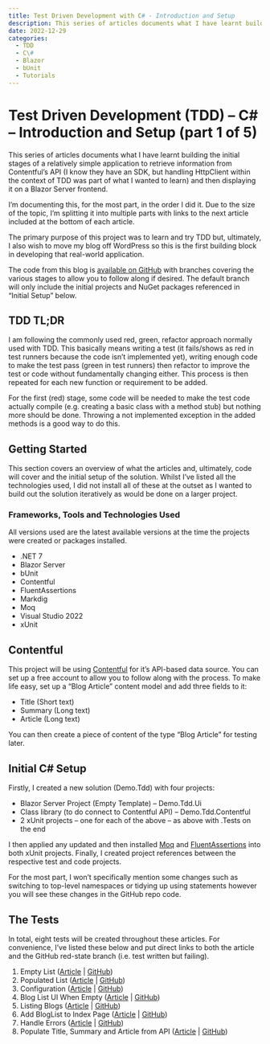 ```yaml
---
title: Test Driven Development with C# - Introduction and Setup
description: This series of articles documents what I have learnt building the initial stages of a relatively simple application to retrieve information from Contentful’s API and then displaying it on a Blazor Server frontend.
date: 2022-12-29
categories:
  - TDD
  - C\#
  - Blazor
  - bUnit
  - Tutorials
---
```

# Test Driven Development (TDD) – C# – Introduction and Setup (part 1 of 5)

This series of articles documents what I have learnt building the initial stages of a relatively simple application to retrieve information from Contentful’s API (I know they have an SDK, but handling HttpClient within the context of TDD was part of what I wanted to learn) and then displaying it on a Blazor Server frontend.

I’m documenting this, for the most part, in the order I did it. Due to the size of the topic, I’m splitting it into multiple parts with links to the next article included at the bottom of each article.

The primary purpose of this project was to learn and try TDD but, ultimately, I also wish to move my blog off WordPress so this is the first building block in developing that real-world application.

The code from this blog is [available on GitHub](https://github.com/jabbermouth/demo-tdd) with branches covering the various stages to allow you to follow along if desired. The default branch will only include the initial projects and NuGet packages referenced in “Initial Setup” below.

## TDD TL;DR

I am following the commonly used red, green, refactor approach normally used with TDD. This basically means writing a test (it fails/shows as red in test runners because the code isn’t implemented yet), writing enough code to make the test pass (green in test runners) then refactor to improve the test or code without fundamentally changing either. This process is then repeated for each new function or requirement to be added.

For the first (red) stage, some code will be needed to make the test code actually compile (e.g. creating a basic class with a method stub) but nothing more should be done. Throwing a not implemented exception in the added methods is a good way to do this.

## Getting Started

This section covers an overview of what the articles and, ultimately, code will cover and the initial setup of the solution. Whilst I’ve listed all the technologies used, I did not install all of these at the outset as I wanted to build out the solution iteratively as would be done on a larger project.

### Frameworks, Tools and Technologies Used

All versions used are the latest available versions at the time the projects were created or packages installed.

- .NET 7
- Blazor Server
- bUnit
- Contentful
- FluentAssertions
- Markdig
- Moq
- Visual Studio 2022
- xUnit

## Contentful

This project will be using [Contentful](https://www.contentful.com/) for it’s API-based data source. You can set up a free account to allow you to follow along with the process. To make life easy, set up a “Blog Article” content model and add three fields to it:

- Title (Short text)
- Summary (Long text)
- Article (Long text)

You can then create a piece of content of the type “Blog Article” for testing later.

## Initial C# Setup

Firstly, I created a new solution (Demo.Tdd) with four projects:

- Blazor Server Project (Empty Template) – Demo.Tdd.Ui
- Class library (to do connect to Contentful API) – Demo.Tdd.Contentful
- 2 xUnit projects – one for each of the above – as above with .Tests on the end

I then applied any updated and then installed [Moq](https://www.nuget.org/packages/Moq/4.18.3?_src=template) and [FluentAssertions](https://www.nuget.org/packages/FluentAssertions/6.8.0?_src=template) into both xUnit projects. Finally, I created project references between the respective test and code projects.

For the most part, I won’t specifically mention some changes such as switching to top-level namespaces or tidying up using statements however you will see these changes in the GitHub repo code.

## The Tests

In total, eight tests will be created throughout these articles. For convenience, I’ve listed these below and put direct links to both the article and the GitHub red-state branch (i.e. test written but failing).

1. Empty List ([Article](2022-12-29-Test-Driven-Development-with-csharp-part-2-api-calling.md) | [GitHub](https://github.com/jabbermouth/demo-tdd/tree/test1/1-red))
2. Populated List ([Article](2022-12-29-Test-Driven-Development-with-csharp-part-2-api-calling.md) | [GitHub](https://github.com/jabbermouth/demo-tdd/tree/test2/1-red))
3. Configuration ([Article](2022-12-30-Test-Driven-Development-with-csharp-part-3-faking-the-configuration.md) | [GitHub](https://github.com/jabbermouth/demo-tdd/tree/test3/1-red))
4. Blog List UI When Empty ([Article](2022-12-31-Test-Driven-Development-with-csharp-part-4-Blazor-Server-with-bUnit.md) | [GitHub](https://github.com/jabbermouth/demo-tdd/tree/test4/1-red))
5. Listing Blogs ([Article](2022-12-31-Test-Driven-Development-with-csharp-part-4-Blazor-Server-with-bUnit.md) | [GitHub](https://github.com/jabbermouth/demo-tdd/tree/test5/1-red))
6. Add BlogList to Index Page ([Article](2022-12-31-Test-Driven-Development-with-csharp-part-4-Blazor-Server-with-bUnit.md) | [GitHub](https://github.com/jabbermouth/demo-tdd/tree/test6/1-red))
7. Handle Errors ([Article](2022-12-31-Test-Driven-Development-with-csharp-part-5-Finishing-the-app.md) | [GitHub](https://github.com/jabbermouth/demo-tdd/tree/test7/1-red))
8. Populate Title, Summary and Article from API ([Article](2022-12-31-Test-Driven-Development-with-csharp-part-5-Finishing-the-app.md) | [GitHub](https://github.com/jabbermouth/demo-tdd/tree/test8/1-red))